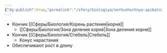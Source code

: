 ```yaml
---
{"dg-publish":true,"permalink":"/sfery/biologiya/verhushechnye-apikalnye-meristemy/","tags":["Ботаника"]}
---
```


- Кончик [[Сферы/Биология/Корень растения\|корня]]
	- [[Сферы/Биология/Зона деления корня\|Зона деления корня]]
- Кончик [[Сферы/Биология/Стебель\|Стебель]] 
	- Конус нарастания
- Обеспечивают рост в длину